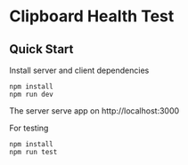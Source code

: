 # Clipboard Health Test

## Quick Start
Install server and client dependencies
```
npm install
npm run dev
```
The server serve app on http://localhost:3000

For testing
```
npm install
npm run test
```